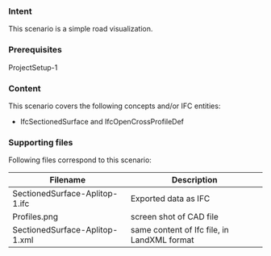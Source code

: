 
### Intent

This scenario is a simple road visualization.

### Prerequisites

ProjectSetup-1 

### Content

This scenario covers the following concepts and/or IFC entities:

- IfcSectionedSurface and IfcOpenCrossProfileDef

### Supporting files

Following files correspond to this scenario:

| Filename                              | Description                               |
|---------------------------------------|-------------------------------------------|
| SectionedSurface-Aplitop-1.ifc        | Exported data as IFC                      |
| Profiles.png 				| screen shot of CAD file                 |
| SectionedSurface-Aplitop-1.xml        | same content of Ifc file, in LandXML format |
  
